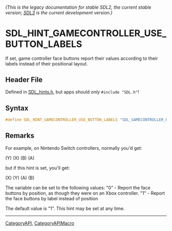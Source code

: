 ###### (This is the legacy documentation for stable SDL2, the current stable version; [SDL3](https://wiki.libsdl.org/SDL3/) is the current development version.)
# SDL_HINT_GAMECONTROLLER_USE_BUTTON_LABELS

If set, game controller face buttons report their values according to their labels instead of their positional layout.

## Header File

Defined in [SDL_hints.h](https://github.com/libsdl-org/SDL/blob/SDL2/include/SDL_hints.h), but apps should _only_ `#include "SDL.h"`!

## Syntax

```c
#define SDL_HINT_GAMECONTROLLER_USE_BUTTON_LABELS "SDL_GAMECONTROLLER_USE_BUTTON_LABELS"
```

## Remarks

For example, on Nintendo Switch controllers, normally you'd get:

(Y) (X) (B) (A)

but if this hint is set, you'll get:

(X) (Y) (A) (B)

The variable can be set to the following values: "0" - Report the face
buttons by position, as though they were on an Xbox controller. "1" -
Report the face buttons by label instead of position

The default value is "1". This hint may be set at any time.

----
[CategoryAPI](CategoryAPI), [CategoryAPIMacro](CategoryAPIMacro)

